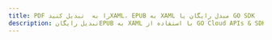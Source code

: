 ---title: PDF را به  تبدیل کنیدXAML، EPUB به XAML مبدل رایگان یا GO SDKdescription: تبدیل رایگانEPUB به XAML با استفاده از GO Cloud APIs & SDK همچنین اسناد PDF را در Cloud ایجاد، ویرایش و رندر کنید.---